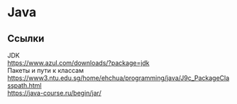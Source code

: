 # Java

## Ссылки
JDK  
https://www.azul.com/downloads/?package=jdk  
Пакеты и пути к классам  
https://www3.ntu.edu.sg/home/ehchua/programming/java/J9c_PackageClasspath.html  
https://java-course.ru/begin/jar/  
